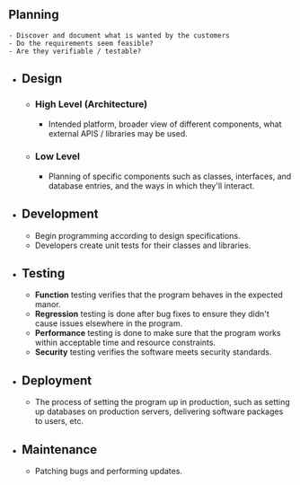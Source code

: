 ## Planning
	- Discover and document what is wanted by the customers
	- Do the requirements seem feasible?
	- Are they verifiable / testable?
- ## Design
	- ### High Level (Architecture)
		- Intended platform, broader view of different components, what external APIS / libraries may be used.
	- ### Low Level
		- Planning of specific components such as classes, interfaces, and database entries, and the ways in which they'll interact.
- ## Development
	- Begin programming according to design specifications.
	- Developers create unit tests for their classes and libraries.
- ## Testing
	- **Function** testing verifies that the program behaves in the expected manor.
	- **Regression** testing is done after bug fixes to ensure they didn't cause issues elsewhere in the program.
	- **Performance** testing is done to make sure that the program works within acceptable time and resource constraints.
	- **Security** testing verifies the software meets security standards.
- ## Deployment
	- The process of setting the program up in production, such as setting up databases on production servers, delivering software packages to users, etc.
- ## Maintenance
	- Patching bugs and performing updates.
